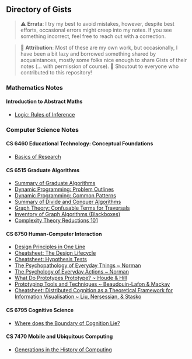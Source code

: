 ## Directory of Gists

> :warning: **Errata**: I try my best to avoid mistakes, however, despite best efforts, occasional errors might creep into my notes. If you see something incorrect, feel free to reach out with a correction.

> :memo: **Attribution**: Most of these are my own work, but occasionally, I have been a bit lazy and borrowed something shared by acquaintances, mostly some folks nice enough to share Gists of their notes (... with permission of course). 📣 Shoutout to everyone who contributed to this repository!

### Mathematics Notes

#### Introduction to Abstract Maths
* [Logic: Rules of Inference](https://gist.github.com/gllch/136a548b248e314ed9a4c692b7360006)

### Computer Science Notes

#### CS 6460 Educational Technology: Conceptual Foundations
* [Basics of Research](https://gist.github.com/njpasha/fc8a2173b4c34aa7a2e4337d36a50a5f)

#### CS 6515 Graduate Algorithms
* [Summary of Graduate Algorithms](https://gist.github.com/njpasha/b705962a5cd2b86dbab7d338738a9e12)
* [Dynamic Programming: Problem Outlines](https://gist.github.com/njpasha/9bc683d45c3a51aa6a35cfd3e1944cc3)
* [Dynamic Programming: Common Patterns](https://gist.github.com/njpasha/13c44292ed596df8b5454c4ebf5b09f8)
* [Summary of Divide and Conquer Algorithms](https://gist.github.com/njpasha/8fd0e6579154ae6ca6fb7aaebb59b923)
* [Graph Theory: Confusable Terms for Traversals](https://gist.github.com/njpasha/13bfd7658ffed7b7472a09cfb495e896)
* [Inventory of Graph Algorithms (Blackboxes)](https://gist.github.com/njpasha/9efa127e2a9d94a5cbef561c8092fde9)
* [Complexity Theory Reductions 101](https://gist.github.com/njpasha/2129424eb17ee1ce3b1addd56740c3ce)

#### CS 6750 Human-Computer Interaction
* [Design Principles in One Line](https://gist.github.com/njpasha/138235cbf69bdd320a93feff31fb1007)
* [Cheatsheet: The Design Lifecycle](https://gist.github.com/njpasha/2940ee1d0dde6fefc043904cf50acffe)
* [Cheatsheet: Hypothesis Tests](https://gist.github.com/njpasha/c0271f56edc5d419679a919577786d97)
* [The Psychopathology of Everyday Things ~ Norman](https://gist.github.com/njpasha/bedf88224ec543ebfd181b4cc9733350)
* [The Psychology of Everyday Actions ~ Norman](https://gist.github.com/njpasha/9eaedeb22c7871fe279e1550294bff34)
* [What Do Prototypes Prototype? ~ Houde & Hill](https://gist.github.com/njpasha/04934ef4c3d3aa1e3ce18548553c5db2)
* [Prototyping Tools and Techniques ~ Beaudouin-Lafon & Mackay](https://gist.github.com/njpasha/820cd49e507bc24a4ef9871a676e3202)
* [Cheatsheet: Distributed Cognition as a Theoretical Framework for Information Visualisation ~ Liu, Nersessian, & Stasko](https://gist.github.com/njpasha/aa8dc633b431bf8eac1c4d6815548bae)

#### CS 6795 Cognitive Science
* [Where does the Boundary of Cognition Lie?](https://gist.github.com/njpasha/94ff9459842ca7e158844919d7bf7336)

#### CS 7470 Mobile and Ubiquitous Computing
* [Generations in the History of Computing](https://gist.github.com/njpasha/3586240922abdc78e0ed1210f9d196d8)
